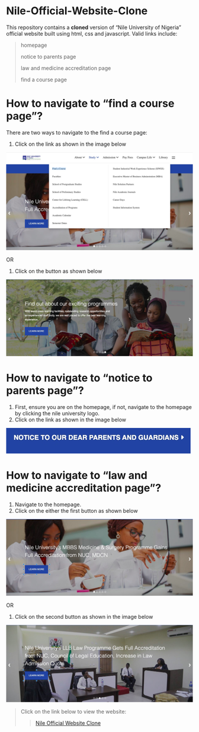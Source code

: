 
# Nile-Official-Website-Clone

This repository contains a **cloned** version of “Nile University of Nigeria” official website built using html, css and javascript. Valid links include:

> homepage
>
> notice to parents page
>
> law and medicine accreditation page
>
> find a course page

# How to navigate to “find a course page”?

There are two ways to navigate to the find a course page:

1. Click on the link as shown in the image below

![find a course](/user-manual/find-a-course.jpg)

OR

1. Click on the button as shown below

![find a course button](/user-manual/find-a-course-button.jpg)

# How to navigate to “notice to parents page”?

1. First, ensure you are on the homepage, if not, navigate to the homepage by clicking the nile university logo.
2. Click on the link as shown in the image below

![important information](/user-manual/important-info.jpg)

# How to navigate to “law and medicine accreditation page”?

1. Navigate to the homepage.
2. Click on the either the first button as shown below

![learn more button](/user-manual/learn-more-1.jpg)

OR

1. Click on the second button as shown in the image below

![learn more button](/user-manual/learn-more-2.jpg)

> Click on the link below to view the website:
>
>> <a href="https://shaba-imran.github.io/Nile-Official-Website-Clone/">Nile Official Website Clone</a>
